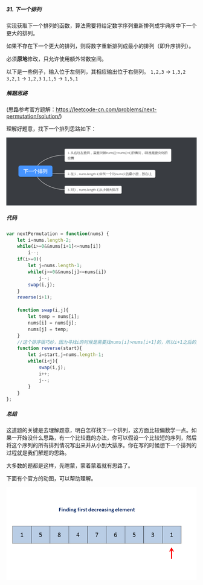 ##### 31. 下一个排列

实现获取下一个排列的函数，算法需要将给定数字序列重新排列成字典序中下一个更大的排列。

如果不存在下一个更大的排列，则将数字重新排列成最小的排列（即升序排列）。

必须**原地**修改，只允许使用额外常数空间。

以下是一些例子，输入位于左侧列，其相应输出位于右侧列。
`1,2,3` → `1,3,2`
`3,2,1` → `1,2,3`
`1,1,5` → `1,5,1`



##### 解题思路

(思路参考官方题解：<https://leetcode-cn.com/problems/next-permutation/solution/>)

理解好题意，找下一个排列思路如下：

![](../images/Snipaste_2019-05-02_13-33-54.png)



##### 代码

```javascript
var nextPermutation = function(nums) {
    let i=nums.length-2;
    while(i>=0&&nums[i+1]<=nums[i])
        i--;
    if(i>=0){
        let j=nums.length-1;
        while(j>=0&&nums[j]<=nums[i])
            j--;
        swap(i,j);
    }
    reverse(i+1);
    
    function swap(i,j){
        let temp = nums[i];
        nums[i] = nums[j];
        nums[j] = temp;
    }
  	//这个排序很巧妙，因为寻找i的时候是需要找nums[i]>nums[i+1]的，所以i+1之后的数字都是降序的，只要将反转就是升序了
    function reverse(start){
        let i=start,j=nums.length-1;
        while(i<j){
            swap(i,j);
            i++;
            j--;
        }
    }
};
```



##### 总结

这道题的关键是去理解题意，明白怎样找下一个排列，这方面比较偏数学一点。如果一开始没什么思路，有一个比较蠢的办法，你可以假设一个比较短的序列，然后将这个序列的所有排列情况写出来并从小到大排序。你在写的时候想下一个排列的过程就是我们解题的思路。

大多数的题都是这样，先瞎蒙，蒙着蒙着就有思路了。

下面有个官方的动图，可以帮助理解。

![](../images/31_Next_Permutation.gif)